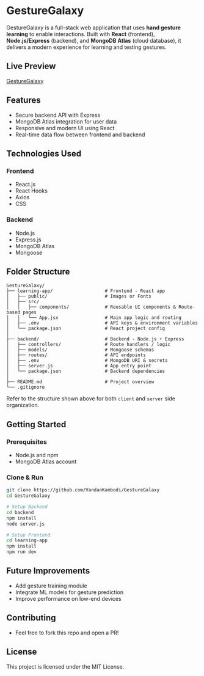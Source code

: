 # GestureGalaxy

GestureGalaxy is a full-stack web application that uses **hand gesture learning** to enable interactions. Built with **React** (frontend), **Node.js/Express** (backend), and **MongoDB Atlas** (cloud database), it delivers a modern experience for learning and testing gestures.


## Live Preview
[GestureGalaxy](https://gesture-galaxy.vercel.app/signup)


## Features

- Secure backend API with Express
- MongoDB Atlas integration for user data
- Responsive and modern UI using React
- Real-time data flow between frontend and backend


## Technologies Used

### Frontend
- React.js
- React Hooks
- Axios
- CSS

### Backend
- Node.js
- Express.js
- MongoDB Atlas
- Mongoose


## Folder Structure
```
GestureGalaxy/
├── learning-app/                   # Frontend - React app
│   ├── public/                     # Images or Fonts
│   ├── src/
│   │   ├── components/             # Reusable UI components & Route-based pages
│   │   └── App.jsx                 # Main app logic and routing
│   ├── .env                        # API keys & environment variables
│   └── package.json                # React project config
│ 
├── backend/                        # Backend - Node.js + Express
│   ├── controllers/                # Route handlers / logic
│   ├── models/                     # Mongoose schemas
│   ├── routes/                     # API endpoints
│   ├── .env                        # MongoDB URI & secrets
│   ├── server.js                   # App entry point
│   └── package.json                # Backend dependencies
│ 
├── README.md                       # Project overview
└── .gitignore
```

Refer to the structure shown above for both `client` and `server` side organization.


## Getting Started

### Prerequisites

- Node.js and npm
- MongoDB Atlas account

### Clone & Run

```bash
git clone https://github.com/VandanKambodi/GestureGalaxy
cd GestureGalaxy

# Setup Backend
cd backend
npm install
node server.js

# Setup Frontend
cd learning-app
npm install
npm run dev
```

## Future Improvements
- Add gesture training module
- Integrate ML models for gesture prediction
- Improve performance on low-end devices

## Contributing
- Feel free to fork this repo and open a PR!

## License
This project is licensed under the MIT License.

